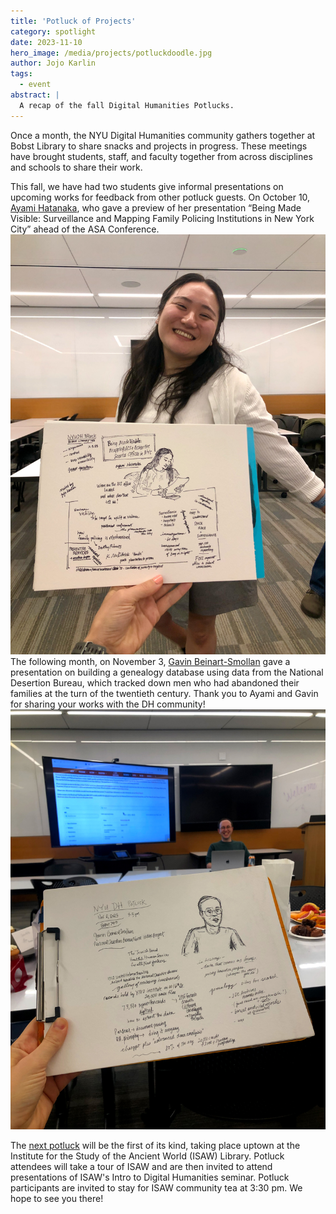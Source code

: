 ```yaml
---
title: 'Potluck of Projects'
category: spotlight
date: 2023-11-10
hero_image: /media/projects/potluckdoodle.jpg
author: Jojo Karlin
tags:
  - event
abstract: |
  A recap of the fall Digital Humanities Potlucks.
---
```

Once a month, the NYU Digital Humanities community gathers together at Bobst Library to share snacks and projects in progress. These meetings have brought students, staff, and faculty together from across disciplines and schools to share their work.

This fall, we have had two students give informal presentations on upcoming works for feedback from other potluck guests. On October 10, [Ayami Hatanaka](https://digitalhumanities.nyu.edu/news/2023-06-23-fellow-spotlight-ACS-in-SoHo/), who gave a preview of her presentation “Being Made Visible: Surveillance and Mapping Family Policing Institutions in New York City” ahead of the ASA Conference. 
![Ayami presents at the October Potluck](/media/news/20231003-Ayami.jpg)
The following month, on November 3, [Gavin Beinart-Smollan](https://digitalhumanities.nyu.edu/projects/jewish-cookbooks/) gave a presentation on building a genealogy database using data from the National Desertion Bureau, which tracked down men who had abandoned their families at the turn of the twentieth century. Thank you to Ayami and Gavin for sharing your works with the DH community!
![Gavin presents at the November Potluck](/media/news/20231101-Gavin.jpg)

The [next potluck](https://nyu.libcal.com/event/11427535) will be the first of its kind, taking place uptown at the Institute for the Study of the Ancient World (ISAW) Library. Potluck attendees will take a tour of ISAW and are then invited to attend presentations of ISAW's Intro to Digital Humanities seminar. Potluck participants are invited to stay for ISAW community tea at 3:30 pm. We hope to see you there!

